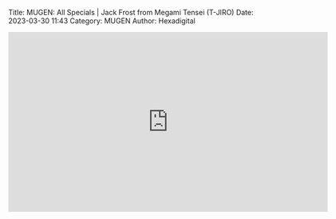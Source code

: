 Title: MUGEN: All Specials | Jack Frost from Megami Tensei (T-JIRO)
Date: 2023-03-30 11:43
Category: MUGEN
Author: Hexadigital

<center><iframe src="https://www.youtube.com/embed/39U6oXScRXk?feature=oembed" allow="accelerometer; autoplay; encrypted-media; gyroscope; picture-in-picture" width="640" height="360" frameborder="0"></iframe>

